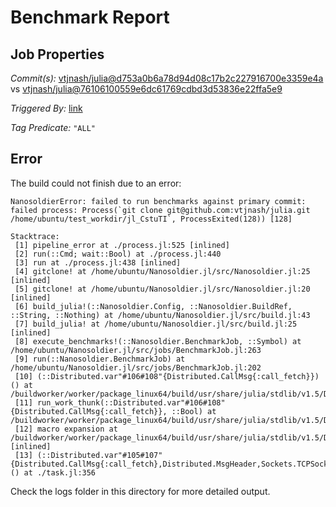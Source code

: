 # Benchmark Report

## Job Properties

*Commit(s):* [vtjnash/julia@d753a0b6a78d94d08c17b2c227916700e3359e4a](https://github.com/vtjnash/julia/commit/d753a0b6a78d94d08c17b2c227916700e3359e4a) vs [vtjnash/julia@76106100559e6dc61769cdbd3d53836e22ffa5e9](https://github.com/vtjnash/julia/commit/76106100559e6dc61769cdbd3d53836e22ffa5e9)

*Triggered By:* [link](https://github.com/vtjnash/julia/commit/d753a0b6a78d94d08c17b2c227916700e3359e4a#commitcomment-47439099)

*Tag Predicate:* `"ALL"`

## Error

The build could not finish due to an error:

```
NanosoldierError: failed to run benchmarks against primary commit: failed process: Process(`git clone git@github.com:vtjnash/julia.git /home/ubuntu/test_workdir/jl_CstuTI`, ProcessExited(128)) [128]

Stacktrace:
 [1] pipeline_error at ./process.jl:525 [inlined]
 [2] run(::Cmd; wait::Bool) at ./process.jl:440
 [3] run at ./process.jl:438 [inlined]
 [4] gitclone! at /home/ubuntu/Nanosoldier.jl/src/Nanosoldier.jl:25 [inlined]
 [5] gitclone! at /home/ubuntu/Nanosoldier.jl/src/Nanosoldier.jl:20 [inlined]
 [6] build_julia!(::Nanosoldier.Config, ::Nanosoldier.BuildRef, ::String, ::Nothing) at /home/ubuntu/Nanosoldier.jl/src/build.jl:43
 [7] build_julia! at /home/ubuntu/Nanosoldier.jl/src/build.jl:25 [inlined]
 [8] execute_benchmarks!(::Nanosoldier.BenchmarkJob, ::Symbol) at /home/ubuntu/Nanosoldier.jl/src/jobs/BenchmarkJob.jl:263
 [9] run(::Nanosoldier.BenchmarkJob) at /home/ubuntu/Nanosoldier.jl/src/jobs/BenchmarkJob.jl:202
 [10] (::Distributed.var"#106#108"{Distributed.CallMsg{:call_fetch}})() at /buildworker/worker/package_linux64/build/usr/share/julia/stdlib/v1.5/Distributed/src/process_messages.jl:294
 [11] run_work_thunk(::Distributed.var"#106#108"{Distributed.CallMsg{:call_fetch}}, ::Bool) at /buildworker/worker/package_linux64/build/usr/share/julia/stdlib/v1.5/Distributed/src/process_messages.jl:79
 [12] macro expansion at /buildworker/worker/package_linux64/build/usr/share/julia/stdlib/v1.5/Distributed/src/process_messages.jl:294 [inlined]
 [13] (::Distributed.var"#105#107"{Distributed.CallMsg{:call_fetch},Distributed.MsgHeader,Sockets.TCPSocket})() at ./task.jl:356
```

Check the logs folder in this directory for more detailed output.

